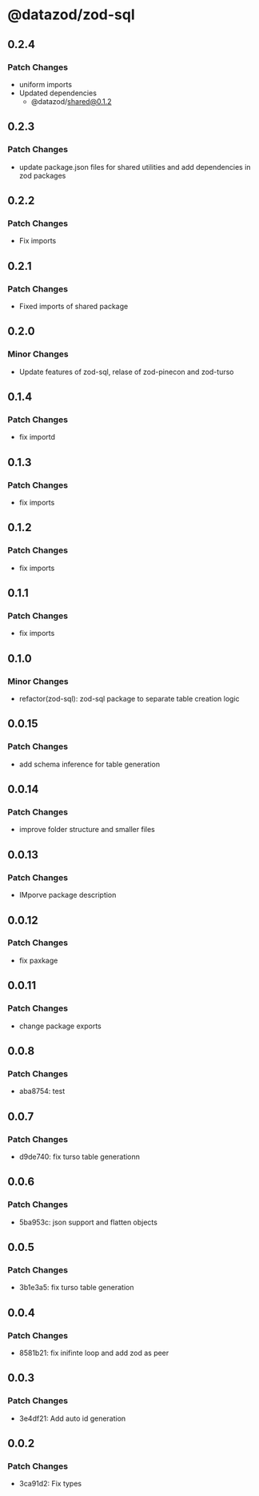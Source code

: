 # @datazod/zod-sql

## 0.2.4

### Patch Changes

- uniform imports
- Updated dependencies
  - @datazod/shared@0.1.2

## 0.2.3

### Patch Changes

- update package.json files for shared utilities and add dependencies in zod packages

## 0.2.2

### Patch Changes

- Fix imports

## 0.2.1

### Patch Changes

- Fixed imports of shared package

## 0.2.0

### Minor Changes

- Update features of zod-sql, relase of zod-pinecon and zod-turso

## 0.1.4

### Patch Changes

- fix importd

## 0.1.3

### Patch Changes

- fix imports

## 0.1.2

### Patch Changes

- fix imports

## 0.1.1

### Patch Changes

- fix imports

## 0.1.0

### Minor Changes

- refactor(zod-sql): zod-sql package to separate table creation logic

## 0.0.15

### Patch Changes

- add schema inference for table generation

## 0.0.14

### Patch Changes

- improve folder structure and smaller files

## 0.0.13

### Patch Changes

- IMporve package description

## 0.0.12

### Patch Changes

- fix paxkage

## 0.0.11

### Patch Changes

- change package exports

## 0.0.8

### Patch Changes

- aba8754: test

## 0.0.7

### Patch Changes

- d9de740: fix turso table generationn

## 0.0.6

### Patch Changes

- 5ba953c: json support and flatten objects

## 0.0.5

### Patch Changes

- 3b1e3a5: fix turso table generation

## 0.0.4

### Patch Changes

- 8581b21: fix inifinte loop and add zod as peer

## 0.0.3

### Patch Changes

- 3e4df21: Add auto id generation

## 0.0.2

### Patch Changes

- 3ca91d2: Fix types
